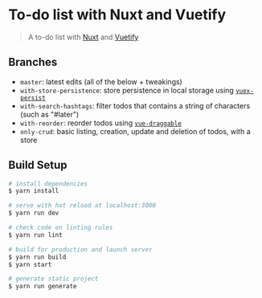# To-do list with Nuxt and Vuetify

> A to-do list with [Nuxt](https://nuxtjs.org) and [Vuetify](https://vuetifyjs.com)

## Branches
* `master`: latest edits (all of the below + tweakings)
* `with-store-persistence`: store persistence in local storage using [`vuex-persist`](https://github.com/championswimmer/vuex-persist)
* `with-search-hashtags`: filter todos that contains a string of characters (such as "#later")
* `with-reorder`: reorder todos using [`vue-draggable`](https://github.com/SortableJS/Vue.Draggable)
* `only-crud`: basic listing, creation, update and deletion of todos, with a store

## Build Setup

``` bash
# install dependencies
$ yarn install

# serve with hot reload at localhost:3000
$ yarn run dev

# check code on linting rules
$ yarn run lint

# build for production and launch server
$ yarn run build
$ yarn start

# generate static project
$ yarn run generate
```
